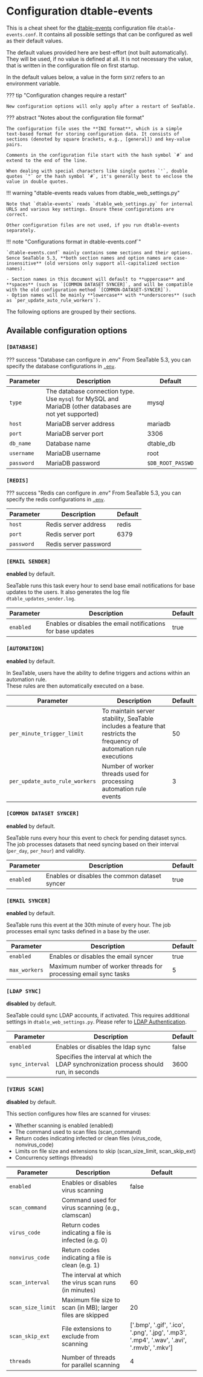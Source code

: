 # Configuration dtable-events

This is a cheat sheet for the [dtable-events](/introduction/architecture/#seatable-server-container) configuration file `dtable-events.conf`. It contains all possible settings that can be configured as well as their default values.

The default values provided here are best-effort (not built automatically). They will be used, if no value is defined at all. It is not necessary the value, that is written in the configuration file on first startup.

In the default values below, a value in the form `$XYZ` refers to an environment variable.

??? tip "Configuration changes require a restart"

    New configuration options will only apply after a restart of SeaTable.

??? abstract "Notes about the configuration file format"

    The configuration file uses the **INI format**, which is a simple text-based format for storing configuration data. It consists of sections (denoted by square brackets, e.g., [general]) and key-value pairs.

    Comments in the configuration file start with the hash symbol `#` and extend to the end of the line.

    When dealing with special characters like single quotes `'`, double quotes `"` or the hash symbol `#`, it's generally best to enclose the value in double quotes.

!!! warning "dtable-events reads values from dtable_web_settings.py"

    Note that `dtable-events` reads `dtable_web_settings.py` for internal URLS and various key settings. Ensure these configurations are correct.

    Other configuration files are not used, if you run dtable-events separately.

!!! note "Configurations format in dtable-events.conf`"

    `dtable-events.conf` mainly contains some sections and their options. Sence SeaTable 5.3, **both section names and option names are case-insensitive** (old versions only support all-capitalized section names). 
    
    - Section names in this document will default to **uppercase** and **spaces** (such as `[COMMON DATASET SYNCER]`, and will be compatible with the old configuration method `[COMMON-DATASET-SYNCER]`). 
    - Option names will be mainly **lowercase** with **underscores** (such as `per_update_auto_rule_workers`).

The following options are grouped by their sections.

## Available configuration options

### `[DATABASE]`

??? success "Database can configure in .env"
    From SeaTable 5.3, you can specify the database configurations in [`.env`](./environment-variables.md#table-of-settings).

| Parameter  | Description                                                                                             | Default           |
| ---------- | ------------------------------------------------------------------------------------------------------- | ----------------- |
| `type`     | The database connection type. Use `mysql` for MySQL and MariaDB (other databases are not yet supported) | mysql             |
| `host`     | MariaDB server address                                                                                  | mariadb           |
| `port`     | MariaDB server port                                                                                     | 3306              |
| `db_name`  | Database name                                                                                           | dtable_db         |
| `username` | MariaDB username                                                                                        | root              |
| `password` | MariaDB password                                                                                        | `$DB_ROOT_PASSWD` |

### `[REDIS]`

??? success "Redis can configure in .env"
    From SeaTable 5.3, you can specify the redis configurations in [`.env`](./environment-variables.md#table-of-settings).

| Parameter  | Description           | Default |
| ---------- | --------------------- | ------- |
| `host`     | Redis server address  | redis   |
| `port`     | Redis server port     | 6379    |
| `password` | Redis server password |         |

### `[EMAIL SENDER]`

**enabled** by default.

SeaTable runs this task every hour to send base email notifications for base updates to the users. It also generates the log file `dtable_updates_sender.log`.

| Parameter | Description                                                  | Default |
| --------- | ------------------------------------------------------------ | ------- |
| `enabled` | Enables or disables the email notifications for base updates | true    |

### `[AUTOMATION]`

**enabled** by default.

In SeaTable, users have the ability to define triggers and actions within an automation rule.  
These rules are then automatically executed on a base.

| Parameter                      | Description                                                                                                          | Default |
| ------------------------------ | -------------------------------------------------------------------------------------------------------------------- | ------- |
| `per_minute_trigger_limit`     | To maintain server stability, SeaTable includes a feature that restricts the frequency of automation rule executions | 50      |
| `per_update_auto_rule_workers` | Number of worker threads used for processing automation rule events                                                  | 3       |

### `[COMMON DATASET SYNCER]`

**enabled** by default.

SeaTable runs every hour this event to check for pending dataset syncs. The job processes datasets that need syncing based on their interval (`per_day`, `per_hour`) and validity.

| Parameter | Description                                   | Default |
| --------- | --------------------------------------------- | ------- |
| `enabled` | Enables or disables the common dataset syncer | true    |

### `[EMAIL SYNCER]`

**enabled** by default.

SeaTable runs this event at the 30th minute of every hour. The job processes email sync tasks defined in a base by the user.

| Parameter     | Description                                                      | Default |
| ------------- | ---------------------------------------------------------------- | ------- |
| `enabled`     | Enables or disables the email syncer                             | true    |
| `max_workers` | Maximum number of worker threads for processing email sync tasks | 5       |

### `[LDAP SYNC]`

**disabled** by default.

SeaTable could sync LDAP accounts, if activated. This requires additional settings in `dtable_web_settings.py`. Please refer to [LDAP Authentication](../configuration/authentication/ldap.md).

| Parameter       | Description                                                                             | Default |
| --------------- | --------------------------------------------------------------------------------------- | ------- |
| `enabled`       | Enables or disables the ldap sync                                                       | false   |
| `sync_interval` | Specifies the interval at which the LDAP synchronization process should run, in seconds | 3600    |

### `[VIRUS SCAN]`

**disabled** by default.

This section configures how files are scanned for viruses:

- Whether scanning is enabled (enabled)
- The command used to scan files (scan_command)
- Return codes indicating infected or clean files (virus_code, nonvirus_code)
- Limits on file size and extensions to skip (scan_size_limit, scan_skip_ext)
- Concurrency settings (threads)

| Parameter         | Description                                                 | Default                                                                                   |
| ----------------- | ----------------------------------------------------------- | ----------------------------------------------------------------------------------------- |
| `enabled`         | Enables or disables virus scanning                          | false                                                                                     |
| `scan_command`    | Command used for virus scanning (e.g., clamscan)            |                                                                                           |
| `virus_code`      | Return codes indicating a file is infected (e.g. 0)         |                                                                                           |
| `nonvirus_code`   | Return codes indicating a file is clean (e.g. 1)            |                                                                                           |
| `scan_interval`   | The interval at which the virus scan runs (in minutes)      | 60                                                                                        |
| `scan_size_limit` | Maximum file size to scan (in MB); larger files are skipped | 20                                                                                        |
| `scan_skip_ext`   | File extensions to exclude from scanning                    | ['.bmp', '.gif', '.ico', '.png', '.jpg', '.mp3', '.mp4', '.wav', '.avi', '.rmvb', '.mkv'] |
| `threads`         | Number of threads for parallel scanning                     | 4                                                                                         |
